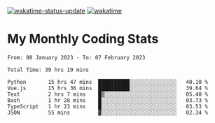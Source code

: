 [![wakatime-status-update](https://github.com/noopurphalak/noopurphalak/workflows/wakatime-status-update/badge.svg)](https://github.com/noopurphalak/noopurphalak/actions/workflows/main.yml)
[![wakatime](https://wakatime.com/badge/user/80ace140-ef40-4fdd-b8ed-f3be3d2e1aea.svg)](https://wakatime.com/@80ace140-ef40-4fdd-b8ed-f3be3d2e1aea)

# My Monthly Coding Stats

<!--START_SECTION:waka-->

```text
From: 08 January 2023 - To: 07 February 2023

Total Time: 39 hrs 19 mins

Python       15 hrs 47 mins  ██████████░░░░░░░░░░░░░░░   40.10 %
Vue.js       15 hrs 36 mins  ██████████░░░░░░░░░░░░░░░   39.64 %
Text         2 hrs 7 mins    █▒░░░░░░░░░░░░░░░░░░░░░░░   05.40 %
Bash         1 hr 28 mins    █░░░░░░░░░░░░░░░░░░░░░░░░   03.73 %
TypeScript   1 hr 23 mins    █░░░░░░░░░░░░░░░░░░░░░░░░   03.53 %
JSON         55 mins         ▓░░░░░░░░░░░░░░░░░░░░░░░░   02.34 %
```

<!--END_SECTION:waka-->
